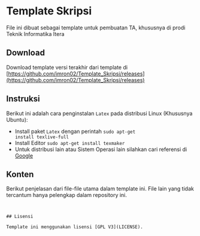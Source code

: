 Template Skripsi
================

File ini dibuat sebagai template untuk pembuatan TA, khususnya di prodi Teknik Informatika Itera

## Download
Download template versi terakhir dari template di [https://github.com/imron02/Template_Skripsi/releases](https://github.com/imron02/Template_Skripsi/releases)

## Instruksi
Berikut ini adalah cara penginstalan <code>Latex</code> pada distribusi Linux (Khususnya Ubuntu):

* Install paket <code>Latex</code> dengan perintah <code>sudo apt-get install texlive-full</code>
* Install Editor <code>sudo apt-get install texmaker</code>
* Untuk distribusi lain atau Sistem Operasi lain silahkan cari referensi di [Google](https://www.google.co.id)

## Konten
Berikut penjelasan dari file-file utama dalam template ini. File lain yang tidak tercantum hanya pelengkap dalam repository ini.
```


## Lisensi

Template ini menggunakan lisensi [GPL V3](LICENSE).
